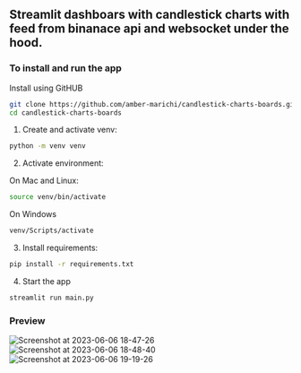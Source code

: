 ## Streamlit dashboars with candlestick charts with feed from binanace api and websocket under the hood.

### To install and run the app

Install using GitHUB
```sh
git clone https://github.com/amber-marichi/candlestick-charts-boards.git
cd candlestick-charts-boards
```

1. Create and activate venv:
```sh
python -m venv venv
```

2. Activate environment:

On Mac and Linux:
```sh
source venv/bin/activate
```
On Windows
```sh
venv/Scripts/activate
```

3. Install requirements:

```sh
pip install -r requirements.txt
```

4. Start the app
```sh
streamlit run main.py
```

### Preview
![Screenshot at 2023-06-06 18-47-26](https://github.com/amber-marichi/candlestick-charts-boards/assets/72259870/61a9219f-b71a-4abe-8f15-e187eb7e7737)
![Screenshot at 2023-06-06 18-48-40](https://github.com/amber-marichi/candlestick-charts-boards/assets/72259870/8aace4b9-4829-4c87-ad0a-6e6587904c9c)
![Screenshot at 2023-06-06 19-19-26](https://github.com/amber-marichi/candlestick-charts-boards/assets/72259870/16e2cecf-a291-47de-b0d8-fab7ee1fff79)
